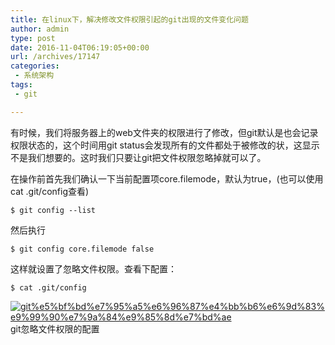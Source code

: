 ```yaml
---
title: 在linux下，解决修改文件权限引起的git出现的文件变化问题
author: admin
type: post
date: 2016-11-04T06:19:05+00:00
url: /archives/17147
categories:
 - 系统架构
tags:
 - git

---
```

有时候，我们将服务器上的web文件夹的权限进行了修改，但git默认是也会记录权限状态的，这个时间用git status会发现所有的文件都处于被修改的状，这显示不是我们想要的。这时我们只要让git把文件权限忽略掉就可以了。

在操作前首先我们确认一下当前配置项core.filemode，默认为true，(也可以使用cat .git/config查看)

```
$ git config --list
```

然后执行

```
$ git config core.filemode false
```

这样就设置了忽略文件权限。查看下配置：

```
$ cat .git/config
```

[![git%e5%bf%bd%e7%95%a5%e6%96%87%e4%bb%b6%e6%9d%83%e9%99%90%e7%9a%84%e9%85%8d%e7%bd%ae](http://blog.haohtml.com/wp-content/uploads/2016/11/git忽略文件权限的配置.png)
][1] git忽略文件权限的配置



 [1]: http://blog.haohtml.com/wp-content/uploads/2016/11/git忽略文件权限的配置.png
